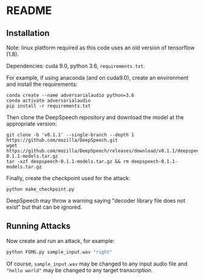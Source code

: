 # README

## Installation
Note: linux platform required as this code uses an old version of tensorflow (1.8).

Dependencies: cuda 9.0, python 3.6, `requirements.txt`.

For example, if using anaconda (and on cuda9.0), create an environment and install the requirements:
```
conda create --name adversarialaudio python=3.6
conda activate adversarialaudio
pip install -r requirements.txt
```
Then clone the DeepSpeech repository and download the model at the appropriate version:
```
git clone -b 'v0.1.1' --single-branch --depth 1 https://github.com/mozilla/DeepSpeech.git
wget https://github.com/mozilla/DeepSpeech/releases/download/v0.1.1/deepspeech-0.1.1-models.tar.gz
tar -xzf deepspeech-0.1.1-models.tar.gz && rm deepspeech-0.1.1-models.tar.gz
```
Finally, create the checkpoint used for the attack:
```
python make_checkpoint.py
```
DeepSpeech may throw a warning saying "decoder library file does not exist" but that can be ignored.

## Running Attacks
Now create and run an attack, for example:
```bash
python FGMG.py sample_input.wav "right"
``` 
Of course, `sample_input.wav` may be changed to any input audio file and `"hello world"` may be changed to any target transcription.
